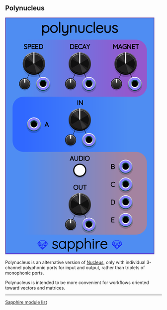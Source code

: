 ## Polynucleus

![Polynucleus](images/polynucleus.png)

Polynucleus is an alternative version of [Nucleus](Nucleus.md),
only with individual 3-channel polyphonic ports for input and output,
rather than triplets of monophonic ports.

Polynucleus is intended to be more convenient for workflows
oriented toward vectors and matrices.

---

[Sapphire module list](README.md)
